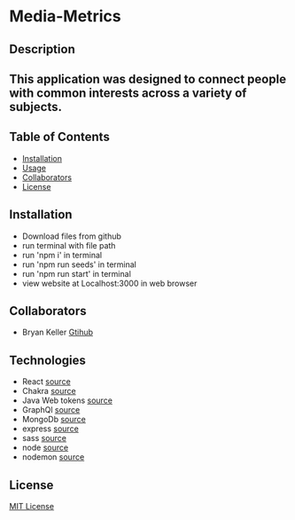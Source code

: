 # Media-Metrics

## Description

## This application was designed to connect people with common interests across a variety of subjects.

## Table of Contents

- [Installation](#installation)
- [Usage](#usage)
- [Collaborators](#collaborators)
- [License](#license)

## Installation

- Download files from github
- run terminal with file path
- run 'npm i' in terminal
- run 'npm run seeds' in terminal
- run 'npm run start' in terminal
- view website at Localhost:3000 in web browser

## Collaborators

- Bryan Keller [Gtihub](https://github.com/kcbryan10)

## Technologies

- React [source](https://reactjs.org/)
- Chakra [source](https://chakra-ui.com/)
- Java Web tokens [source](https://jwt.io/)
- GraphQl [source](https://graphql.org/)
- MongoDb [source](https://www.mongodb.com/)
- express [source](https://expressjs.com/)
- sass [source](https://sass-lang.com/)
- node [source](https://nodejs.org/en/)
- nodemon [source](https://www.npmjs.com/package/nodemon)

## License

[MIT License](https://mit-license.org)
